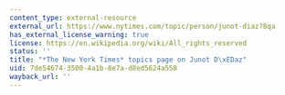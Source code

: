 ```yaml
---
content_type: external-resource
external_url: https://www.nytimes.com/topic/person/junot-diaz?8qa
has_external_license_warning: true
license: https://en.wikipedia.org/wiki/All_rights_reserved
status: ''
title: "*The New York Times* topics page on Junot D\xEDaz"
uid: 7de54674-3500-4a1b-8e7a-d8ed5624a558
wayback_url: ''
---
```

